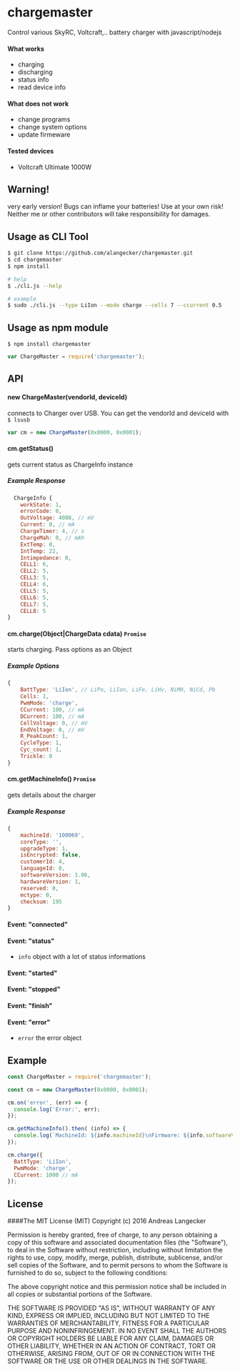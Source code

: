 # chargemaster #
Control various SkyRC, Voltcraft,.. battery charger with javascript/nodejs


#### What works
  - charging
  - discharging
  - status info
  - read device info

#### What does not work
  - change programs
  - change system options
  - update firmeware

#### Tested devices
  - Voltcraft Ultimate 1000W


## Warning!
very early version! Bugs can inflame your batteries! Use at your own risk! Neither me or other contributors will take responsibility for damages.


## Usage as CLI Tool
```bash
$ git clone https://github.com/alangecker/chargemaster.git
$ cd chargemaster
$ npm install

# help
$ ./cli.js --help

# example
$ sudo ./cli.js --type LiIon --mode charge --cells 7 --ccurrent 0.5


```
## Usage as npm module
```
$ npm install chargemaster
```
```js
var ChargeMaster = require('chargemaster');
```
## API



#### new ChargeMaster(vendorId, deviceId)
  connects to Charger over USB. You can get the vendorId and deviceId with ```$ lsusb```
  ```js
  var cm = new ChargeMaster(0x0000, 0x0001);
  ```

#### cm.getStatus()
gets current status as ChargeInfo instance

##### Example Response
  ```js
    ChargeInfo {
      workState: 1,
      errorCode: 0,
      OutVoltage: 4008, // mV
      Current: 0, // mA
      ChargeTimer: 4, // s
      ChargeMah: 0, // mAh
      ExtTemp: 0,
      IntTemp: 22,
      Intimpedance: 0,
      CELL1: 6,
      CELL2: 5,
      CELL3: 5,
      CELL4: 6,
      CELL5: 5,
      CELL6: 5,
      CELL7: 5,
      CELL8: 5
}
  ```
#### cm.charge(Object|ChargeData cdata) ```Promise```
starts charging. Pass options as an Object
##### Example Options
```js
{
    BattType: 'LiIon', // LiPo, LiIon, LiFe, LiHv, NiMH, NiCd, Pb
    Cells: 1,
    PwmMode: 'charge',
    CCurrent: 100, // mA
    DCurrent: 100, // mA
    CellVoltage: 0, // mV
    EndVoltage: 0, // mV
    R_PeakCount: 1,
    CycleType: 1,
    Cyc_count: 1,
    Trickle: 0
}
```

####  cm.getMachineInfo() ```Promise```
  gets details about the charger
##### Example Response
```js
{
    machineId: '100069',
    coreType: '',
    upgradeType: 1,
    isEncrypted: false,
    customerId: 4,
    languageId: 0,
    softwareVersion: 1.06,
    hardwareVersion: 1,
    reserved: 0,
    mctype: 0,
    checksum: 195
}
```

#### Event: "connected"
#### Event: "status"
- ```info``` object with a lot of status informations

#### Event: "started"
#### Event: "stopped"
#### Event: "finish"
#### Event: "error"
- ```error``` the error object


## Example
```js
const ChargeMaster = require('chargemaster');

const cm = new ChargeMaster(0x0000, 0x0001);

cm.on('error', (err) => {
  console.log('Error:', err);
});

cm.getMachineInfo().then( (info) => {
  console.log(`MachineId: ${info.machineId}\nFirmware: ${info.softwareVersion}`);
});

cm.charge({
  BattType: 'LiIon',
  PwmMode: 'charge',
  CCurrent: 1000 // mA
});
```

## License
####The MIT License (MIT)
Copyright (c) 2016 Andreas Langecker

Permission is hereby granted, free of charge, to any person obtaining a copy of this software and associated documentation files (the "Software"), to deal in the Software without restriction, including without limitation the rights to use, copy, modify, merge, publish, distribute, sublicense, and/or sell copies of the Software, and to permit persons to whom the Software is furnished to do so, subject to the following conditions:

The above copyright notice and this permission notice shall be included in all copies or substantial portions of the Software.

THE SOFTWARE IS PROVIDED "AS IS", WITHOUT WARRANTY OF ANY KIND, EXPRESS OR IMPLIED, INCLUDING BUT NOT LIMITED TO THE WARRANTIES OF MERCHANTABILITY, FITNESS FOR A PARTICULAR PURPOSE AND NONINFRINGEMENT. IN NO EVENT SHALL THE AUTHORS OR COPYRIGHT HOLDERS BE LIABLE FOR ANY CLAIM, DAMAGES OR OTHER LIABILITY, WHETHER IN AN ACTION OF CONTRACT, TORT OR OTHERWISE, ARISING FROM, OUT OF OR IN CONNECTION WITH THE SOFTWARE OR THE USE OR OTHER DEALINGS IN THE SOFTWARE.
